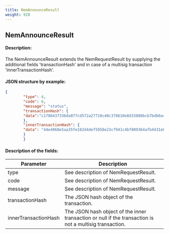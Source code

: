 ```yaml
---
title: NemAnnounceResult
weight: 928
---
```


 
## NemAnnounceResult 
#### Description: 
The NemAnnounceResult extends the NemRequestResult by supplying the additional fields 'transactionHash' and in case of a multisig transaction 'innerTransactionHash'.

 
#### JSON structure by example: 
```json
{
        "type": 4,
        "code": 6,
        "message": "status",
        "transactionHash": {
        "data":"c1786437336da077cd572a27710c40c378610e8d33880bcb7bdb0a42e3d35586"
        },
        "innerTransactionHash": {
        "data": "44e4968e5aa35fe182d4def5958e23cf941c4bf809364afb4431ebbf6a18c039"
        }
        }
``` 
#### Description of the fields: 

| Parameter | Description |
|------|------|
| type |  See description of NemRequestResult. |
| code |  See description of NemRequestResult. |
| message |  See description of NemRequestResult. |
| transactionHash |  The JSON hash object of the transaction. |
| innerTransactionHash |  The JSON hash object of the inner transaction or null if the transaction is not a multisig transaction. |

 
